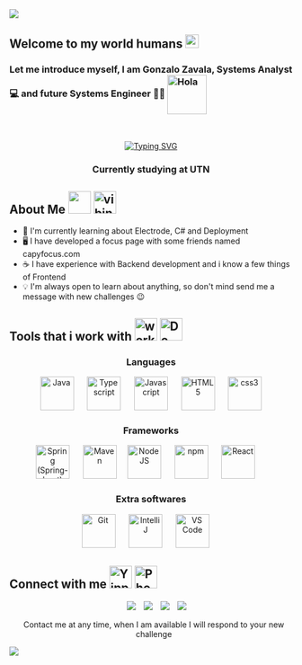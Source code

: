 <img src="https://user-images.githubusercontent.com/73097560/115834477-dbab4500-a447-11eb-908a-139a6edaec5c.gif">

## Welcome to my world humans <img src="https://github.com/TheDudeThatCode/TheDudeThatCode/blob/master/Assets/Earth.gif" width="24px">

<h3 align="left">
  Let me introduce myself, I am Gonzalo Zavala, Systems Analyst 💻 and future Systems Engineer 👨‍💻
  <img alt="Hola" height="70px" width="70px" align="center" src="https://c.tenor.com/fYg91qBpDdgAAAAi/bongo-cat-transparent.gif"></img><br>
</h3>
<br/>

<p align="center">
  <a href="https://git.io/typing-svg"><img src="https://readme-typing-svg.demolab.com?font=Fira+Code&pause=1000&center=true&width=435&lines=Engineer+on+development;Open+to+new+experiences;Backend+fanatic;Freelancer;Always+avaible+through+my+networks" alt="Typing SVG" /></a>
</p>


<h3 align="center">Currently studying at UTN</h3>



## About Me <img height="40" src="https://emoji.gg/assets/emoji/7333-parrotdance.gif"> <a href="https://emoji.gg/emoji/7658_vibin_naoto"><img src="https://cdn3.emoji.gg/emojis/7658_vibin_naoto.gif" width="40px" height="40px" alt="vibin_naoto"></a> 
 - 🌱 I'm currently learning about Electrode, C# and Deployment
 - 🖥️ I have developed a focus page with some friends named capyfocus.com
 - ☕ I have experience with Backend development and i know a few things of Frontend
 - 💡 I'm always open to learn about anything, so don't mind send me a message with new challenges 😉


## Tools that i work with <a href="https://emoji.gg/emoji/8590-worker-cat"><img src="https://cdn3.emoji.gg/emojis/8590-worker-cat.png" width="40px" height="40pxpx" alt="worker_cat"></a> <a href="https://emoji.gg/emoji/1640-do-not-disturb"><img src="https://cdn3.emoji.gg/emojis/1640-do-not-disturb.gif" width="40px" height="40px" alt="Do_Not_Disturb"></a>

<div align="center"> 
  <h3> Languages </h3>
    <img
      src="https://cdn.jsdelivr.net/gh/devicons/devicon@latest/icons/java/java-original-wordmark.svg"
      width="60px"
      alt="Java">
      &nbsp;&nbsp;&nbsp;&nbsp; 
    <img
      src="https://cdn.jsdelivr.net/gh/devicons/devicon@latest/icons/typescript/typescript-original.svg"
      width="60px"
      alt="Typescript">
      &nbsp;&nbsp;&nbsp;&nbsp;
    <img
      src="https://cdn.jsdelivr.net/gh/devicons/devicon@latest/icons/javascript/javascript-original.svg"
      width="60px"
      alt="Javascript">
      &nbsp;&nbsp;&nbsp;&nbsp;
    <img
      src="https://cdn.jsdelivr.net/gh/devicons/devicon@latest/icons/html5/html5-original-wordmark.svg"
      width="60px"
      alt="HTML5">
      &nbsp;&nbsp;&nbsp;&nbsp;
    <img
      src="https://cdn.jsdelivr.net/gh/devicons/devicon@latest/icons/css3/css3-original-wordmark.svg"
      width="60px"
      alt="css3">

  <br/>
  <h3> Frameworks </h3>
    <img
    src="https://cdn.jsdelivr.net/gh/devicons/devicon@latest/icons/spring/spring-original-wordmark.svg"
    width="60px"
    alt="Spring (Spring-boot)">
    &nbsp;&nbsp;&nbsp;&nbsp;
    <img
    src="https://logodix.com/logo/699172.png"
    width="60px"
    alt="Maven">
    &nbsp;&nbsp;&nbsp;
    <img
    src="https://cdn.jsdelivr.net/gh/devicons/devicon@latest/icons/nodejs/nodejs-original-wordmark.svg"
    width="60px"
    alt="NodeJS">
    &nbsp;&nbsp;&nbsp;&nbsp;
    <img
    src="https://cdn.jsdelivr.net/gh/devicons/devicon@latest/icons/npm/npm-original-wordmark.svg"
    width="60px"
    alt="npm">
    &nbsp;&nbsp;&nbsp;&nbsp;
    <img
    src="https://cdn.jsdelivr.net/gh/devicons/devicon@latest/icons/react/react-original-wordmark.svg"
    width="60px"
    alt="React">
    &nbsp;&nbsp;&nbsp;&nbsp;

  <br/>
  <h3> Extra softwares </h3>
    <img
    src="https://cdn.jsdelivr.net/gh/devicons/devicon@latest/icons/github/github-original-wordmark.svg"
    width="60px"
    alt="Git">
    &nbsp;&nbsp;&nbsp;&nbsp;
    <img
    src="https://upload.wikimedia.org/wikipedia/commons/thumb/9/9c/IntelliJ_IDEA_Icon.svg/512px-IntelliJ_IDEA_Icon.svg.png"
    width="60px"
    alt="IntelliJ">
    &nbsp;&nbsp;&nbsp;&nbsp;
    <img
    src="https://cdn.jsdelivr.net/gh/devicons/devicon@latest/icons/vscode/vscode-original-wordmark.svg"
    width="60px"
    alt="VS Code">
    &nbsp;&nbsp;&nbsp;&nbsp;
  
</div>

## Connect with me <a href="https://emoji.gg/emoji/11031-yippee-shake"><img src="https://cdn3.emoji.gg/emojis/11031-yippee-shake.gif" width="40px" height="40px" alt="Yippee_Shake"></a> <a href="https://emoji.gg/emoji/7533-phone-call-pepe"><img src="https://cdn3.emoji.gg/emojis/7533-phone-call-pepe.png" width="40px" height="40px" alt="Phone_Call_Pepe"></a>

 <div align="center"  class="icons-social" style="margin-left: 10px;">
        <a style="margin-left: 10px;"  target="_blank" href="https://www.linkedin.com/in/GonzaZavala/">
			<img src="https://img.icons8.com/doodle/40/000000/linkedin--v2.png"></a>
        <a style="margin-left: 10px;" target="_blank" href="https://github.com/G0nzalito">
		<img src="https://img.icons8.com/doodle/40/000000/github--v1.png"></a>
        <a style="margin-left: 10px;" target="_blank" href="https://instagram.com/gonzalo3456">
			<img src="https://img.icons8.com/doodle/40/000000/instagram-new--v2.png"></a>
		<a style="margin-left: 10px;" target="_blank" href="https://x.com/Gonzalo04425305">
			<img src="https://img.icons8.com/doodle/1x/twitter-squared--v2.png" ></a>

<br/>

<p align="center">

  Contact me at any time, when I am available I will respond to your new challenge
</p>

</div>


<img src="https://user-images.githubusercontent.com/73097560/115834477-dbab4500-a447-11eb-908a-139a6edaec5c.gif">
